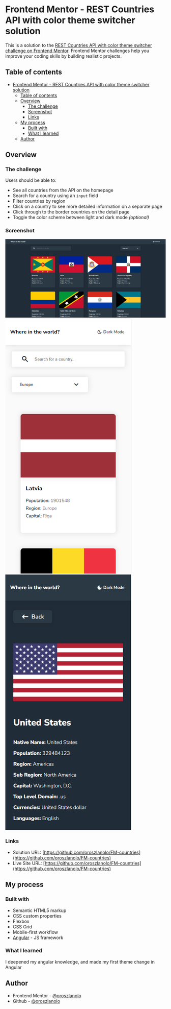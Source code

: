# Frontend Mentor - REST Countries API with color theme switcher solution

This is a solution to the [REST Countries API with color theme switcher challenge on Frontend Mentor](https://www.frontendmentor.io/challenges/rest-countries-api-with-color-theme-switcher-5cacc469fec04111f7b848ca). Frontend Mentor challenges help you improve your coding skills by building realistic projects. 

## Table of contents

- [Frontend Mentor - REST Countries API with color theme switcher solution](#frontend-mentor---rest-countries-api-with-color-theme-switcher-solution)
  - [Table of contents](#table-of-contents)
  - [Overview](#overview)
    - [The challenge](#the-challenge)
    - [Screenshot](#screenshot)
    - [Links](#links)
  - [My process](#my-process)
    - [Built with](#built-with)
    - [What I learned](#what-i-learned)
  - [Author](#author)

## Overview

### The challenge

Users should be able to:

- See all countries from the API on the homepage
- Search for a country using an `input` field
- Filter countries by region
- Click on a country to see more detailed information on a separate page
- Click through to the border countries on the detail page
- Toggle the color scheme between light and dark mode *(optional)*

### Screenshot

![](./home_desktop_dark.png)
![](./home_mobile_light.png)
![](./details_mobile_dark.png)


### Links

- Solution URL: [https://github.com/oroszlanolo/FM-countries](https://github.com/oroszlanolo/FM-countries)
- Live Site URL: [https://github.com/oroszlanolo/FM-countries](https://github.com/oroszlanolo/FM-countries)

## My process

### Built with

- Semantic HTML5 markup
- CSS custom properties
- Flexbox
- CSS Grid
- Mobile-first workflow
- [Angular](https://angular.io/) - JS framework


### What I learned

I deepened my angular knowledge, and made my first theme change in Angular



## Author

- Frontend Mentor - [@oroszlanolo](https://www.frontendmentor.io/profile/oroszlanolo)
- Github - [@oroszlanolo](https://github.com/oroszlanolo)
